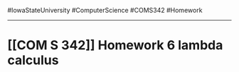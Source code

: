 #IowaStateUniversity
#ComputerScience 
#COMS342
#Homework

---

# [[COM S 342]] Homework 6 lambda calculus